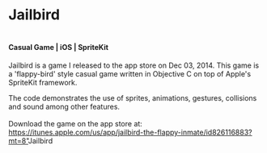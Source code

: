 <h1>Jailbird<h1>
<h4>Casual Game | iOS | SpriteKit</h4>

<p>
Jailbird is a game I released to the app store on Dec 03, 2014.
This game is a 'flappy-bird' style casual game written in Objective C on top of Apple's SpriteKit framework.

The code demonstrates the use of sprites, animations, gestures, collisions and sound among other features.
<br><br>
Download the game on the app store at:
<https://itunes.apple.com/us/app/jailbird-the-flappy-inmate/id826116883?mt=8">Jailbird</a>
</p>
